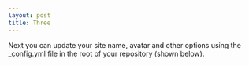 ```yaml
---
layout: post
title: Three
---
```


Next you can update your site name, avatar and other options using the _config.yml file in the root of your repository (shown below).
